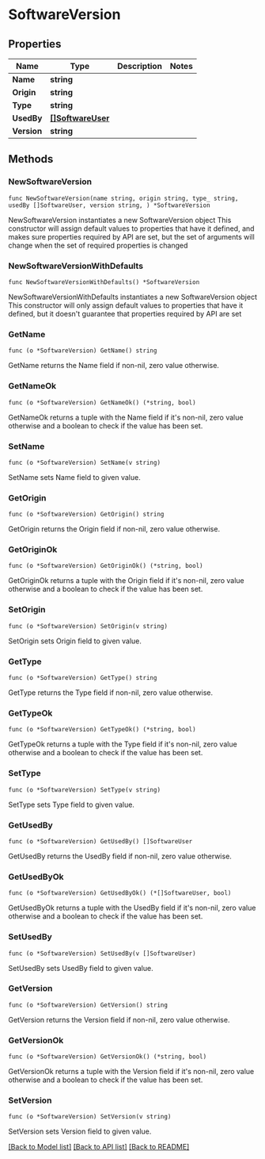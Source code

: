 # SoftwareVersion

## Properties

Name | Type | Description | Notes
------------ | ------------- | ------------- | -------------
**Name** | **string** |  | 
**Origin** | **string** |  | 
**Type** | **string** |  | 
**UsedBy** | [**[]SoftwareUser**](SoftwareUser.md) |  | 
**Version** | **string** |  | 

## Methods

### NewSoftwareVersion

`func NewSoftwareVersion(name string, origin string, type_ string, usedBy []SoftwareUser, version string, ) *SoftwareVersion`

NewSoftwareVersion instantiates a new SoftwareVersion object
This constructor will assign default values to properties that have it defined,
and makes sure properties required by API are set, but the set of arguments
will change when the set of required properties is changed

### NewSoftwareVersionWithDefaults

`func NewSoftwareVersionWithDefaults() *SoftwareVersion`

NewSoftwareVersionWithDefaults instantiates a new SoftwareVersion object
This constructor will only assign default values to properties that have it defined,
but it doesn't guarantee that properties required by API are set

### GetName

`func (o *SoftwareVersion) GetName() string`

GetName returns the Name field if non-nil, zero value otherwise.

### GetNameOk

`func (o *SoftwareVersion) GetNameOk() (*string, bool)`

GetNameOk returns a tuple with the Name field if it's non-nil, zero value otherwise
and a boolean to check if the value has been set.

### SetName

`func (o *SoftwareVersion) SetName(v string)`

SetName sets Name field to given value.


### GetOrigin

`func (o *SoftwareVersion) GetOrigin() string`

GetOrigin returns the Origin field if non-nil, zero value otherwise.

### GetOriginOk

`func (o *SoftwareVersion) GetOriginOk() (*string, bool)`

GetOriginOk returns a tuple with the Origin field if it's non-nil, zero value otherwise
and a boolean to check if the value has been set.

### SetOrigin

`func (o *SoftwareVersion) SetOrigin(v string)`

SetOrigin sets Origin field to given value.


### GetType

`func (o *SoftwareVersion) GetType() string`

GetType returns the Type field if non-nil, zero value otherwise.

### GetTypeOk

`func (o *SoftwareVersion) GetTypeOk() (*string, bool)`

GetTypeOk returns a tuple with the Type field if it's non-nil, zero value otherwise
and a boolean to check if the value has been set.

### SetType

`func (o *SoftwareVersion) SetType(v string)`

SetType sets Type field to given value.


### GetUsedBy

`func (o *SoftwareVersion) GetUsedBy() []SoftwareUser`

GetUsedBy returns the UsedBy field if non-nil, zero value otherwise.

### GetUsedByOk

`func (o *SoftwareVersion) GetUsedByOk() (*[]SoftwareUser, bool)`

GetUsedByOk returns a tuple with the UsedBy field if it's non-nil, zero value otherwise
and a boolean to check if the value has been set.

### SetUsedBy

`func (o *SoftwareVersion) SetUsedBy(v []SoftwareUser)`

SetUsedBy sets UsedBy field to given value.


### GetVersion

`func (o *SoftwareVersion) GetVersion() string`

GetVersion returns the Version field if non-nil, zero value otherwise.

### GetVersionOk

`func (o *SoftwareVersion) GetVersionOk() (*string, bool)`

GetVersionOk returns a tuple with the Version field if it's non-nil, zero value otherwise
and a boolean to check if the value has been set.

### SetVersion

`func (o *SoftwareVersion) SetVersion(v string)`

SetVersion sets Version field to given value.



[[Back to Model list]](../README.md#documentation-for-models) [[Back to API list]](../README.md#documentation-for-api-endpoints) [[Back to README]](../README.md)


